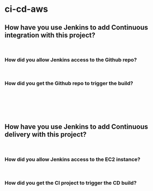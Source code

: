# ci-cd-aws 

## How have you use Jenkins to add Continuous integration with this project?
​
### How did you allow Jenkins access to the Github repo?
​
### How did you get the Github repo to trigger the build?
​
---
​
## How have you use Jenkins to add Continuous delivery with this project?
​
### How did you allow Jenkins access to the EC2 instance?
​
### How did you get the CI project to trigger the CD build?
​
---

